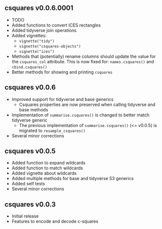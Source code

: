 csquares v0.0.6.0001
-------------

  * TODO
  * Added functions to convert ICES rectangles
  * Added tidyverse join operations
  * Added vignettes:
    * `vignette("tidy")`
    * `vignette("csquares-objects")`
    * `vignette("ices")`
  * Methods that (potentially) rename columns should update the value for the `csquares_col` attribute.
    This is now fixed for: `names.csquares()` and `cbind.csquares()`
  * Better methods for showing and printing `csquares`

csquares v0.0.6
-------------

  * Improved support for tidyverse and base generics
    * Csquares properties are now preserved when calling tidyverse and base methods
  * Implementation of `summarise.csquares()` is changed to better match
    tidyverse generic
    * The previous implementation of `summarise.csquares()` (<= v0.0.5)
      is migrated to `resample_csquares()`
  * Several minor corrections

csquares v0.0.5
-------------

  * Added function to expand wildcards
  * Added function to match wildcards
  * Added vignette about wildcards
  * Added multiple methods for base and tidyverse S3 generics
  * Added self tests
  * Several minor corrections

csquares v0.0.3
-------------

  * Initial release
  * Features to encode and decode c-squares